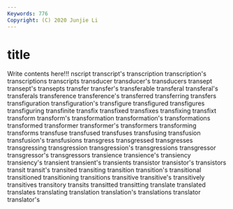 ```yaml
---
Keywords: 776
Copyright: (C) 2020 Junjie Li
---
```


# title

Write contents here!!!
nscript 
transcript's 
transcription
transcription's 
transcriptions 
transcripts 
transducer 
transducer's 
transducers 
transept 
transept's 
transepts 
transfer
transfer's 
transferable 
transferal 
transferal's 
transferals 
transference 
transference's 
transferred 
transferring 
transfers
transfiguration 
transfiguration's 
transfigure 
transfigured 
transfigures 
transfiguring 
transfinite 
transfix 
transfixed 
transfixes
transfixing 
transfixt 
transform 
transform's 
transformation 
transformation's 
transformations 
transformed 
transformer 
transformer's
transformers 
transforming 
transforms 
transfuse 
transfused 
transfuses 
transfusing 
transfusion 
transfusion's 
transfusions
transgress 
transgressed 
transgresses 
transgressing 
transgression 
transgression's 
transgressions 
transgressor 
transgressor's 
transgressors
transience 
transience's 
transiency 
transiency's 
transient 
transient's 
transients 
transistor 
transistor's 
transistors
transit 
transit's 
transited 
transiting 
transition 
transition's 
transitional 
transitioned 
transitioning 
transitions
transitive 
transitive's 
transitively 
transitives 
transitory 
transits 
transitted 
transitting 
translate 
translated
translates 
translating 
translation 
translation's 
translations 
translator 
translator's 
